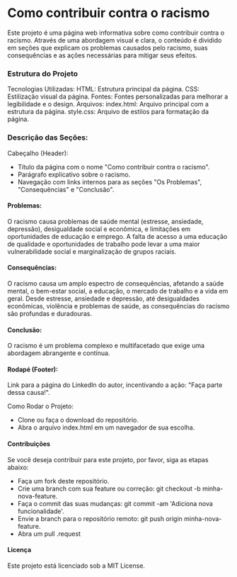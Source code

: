# Como contribuir contra o racismo
Este projeto é uma página web informativa sobre como contribuir contra o racismo. Através de uma abordagem visual e clara, o conteúdo é dividido em seções que explicam os problemas causados pelo racismo, suas consequências e as ações necessárias para mitigar seus efeitos.

### Estrutura do Projeto
Tecnologias Utilizadas:
HTML: Estrutura principal da página.
CSS: Estilização visual da página.
Fontes: Fontes personalizadas para melhorar a legibilidade e o design.
Arquivos:
index.html: Arquivo principal com a estrutura da página.
style.css: Arquivo de estilos para formatação da página.

### Descrição das Seções:
Cabeçalho (Header):
* Título da página com o nome "Como contribuir contra o racismo".
* Parágrafo explicativo sobre o racismo.
* Navegação com links internos para as seções "Os Problemas", "Consequências" e "Conclusão".

#### Problemas:
O racismo causa problemas de saúde mental (estresse, ansiedade, depressão), desigualdade social e econômica, e limitações em oportunidades de educação e emprego. A falta de acesso a uma educação de qualidade e oportunidades de trabalho pode levar a uma maior vulnerabilidade social e marginalização de grupos raciais. 


#### Consequências:
O racismo causa um amplo espectro de consequências, afetando a saúde mental, o bem-estar social, a educação, o mercado de trabalho e a vida em geral. Desde estresse, ansiedade e depressão, até desigualdades econômicas, violência e problemas de saúde, as consequências do racismo são profundas e duradouras. 

#### Conclusão:

O racismo é um problema complexo e multifacetado que exige uma abordagem abrangente e contínua. 

#### Rodapé (Footer):

Link para a página do LinkedIn do autor, incentivando a ação: "Faça parte dessa causa!".

Como Rodar o Projeto:
* Clone ou faça o download do repositório.
* Abra o arquivo index.html em um navegador de sua escolha.

#### Contribuições
Se você deseja contribuir para este projeto, por favor, siga as etapas abaixo:
* Faça um fork deste repositório.
* Crie uma branch com sua feature ou correção: git checkout -b minha-nova-feature.
* Faça o commit das suas mudanças: git commit -am 'Adiciona nova funcionalidade'.
* Envie a branch para o repositório remoto: git push origin minha-nova-feature.
* Abra um pull .request

#### Licença
Este projeto está licenciado sob a MIT License.
